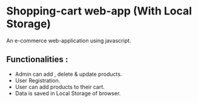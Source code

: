 # Shopping-cart web-app (With Local Storage)

An e-commerce web-application using javascript.
## Functionalities :
 - Admin can add , delete & update products.
 - User Registration.
 - User can add products to their cart.
 - Data is saved in Local Storage of browser.
 
